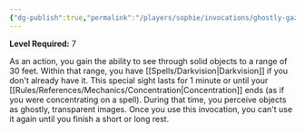 ```yaml
---
{"dg-publish":true,"permalink":"/players/sophie/invocations/ghostly-gaze/"}
---
```


**Level Required:** 7  


As an action, you gain the ability to see through solid objects to a range of 30 feet. Within that range, you have [[Spells/Darkvision\|Darkvision]] if you don't already have it. This special sight lasts for 1 minute or until your [[Rules/References/Mechanics/Concentration\|Concentration]] ends (as if you were concentrating on a spell). During that time, you perceive objects as ghostly, transparent images.
Once you use this invocation, you can't use it again until you finish a short or long rest.